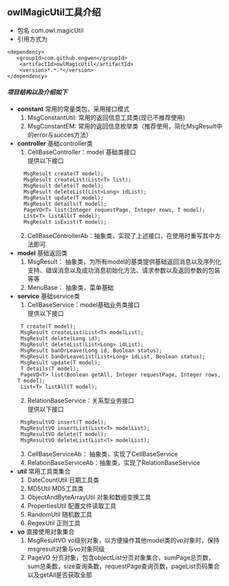 owlMagicUtil工具介绍
-------

* 包名
com.owl.magicUtil
* 引用方式为
```
<dependency>
   <groupId>com.github.engwen</groupId>
    <artifactId>owlMagicUtil</artifactId>
    <version>*.*.*</version>
</dependency>
```
#### *项目结构以及介绍如下*
* **constant**  常用的常量类包，采用接口模式  
  1. MsgConstantUtil: 常用的返回信息工具类(现已不推荐使用)
  2. MsgConstantEM: 常用的返回信息枚举类（推荐使用，简化MsgResult中的error与succes方法）
* **controller**  基础controller类
  1. CellBaseController：model 基础类接口  
  提供以下接口  
  ```
    MsgResult create(T model);
    MsgResult createList(List<T> list);
    MsgResult delete(T model);
    MsgResult deleteList(List<Long> idList);
    MsgResult update(T model);
    MsgResult details(T model);
    PageVO<T> list(Integer requestPage, Integer rows, T model);
    List<T> listAll(T model);
    MsgResult isExist(T model);
  ```
  2. CellBaseControllerAb：抽象类，实现了上述接口，在使用时重写其中方法即可  
* **model**  基础返回类  
  1. MsgResult： 抽象类，为所有model的基类提供基础返回消息以及序列化支持、错误消息以及成功消息初始化方法、请求参数以及返回参数的包装等等   
  2. MenuBase： 抽象类，菜单基础
* **service**  基础service类
  1. CellBaseService：model基础业务类接口  
  提供以下接口  
  ```
   T create(T model);
   MsgResult createList(List<T> modelList);
   MsgResult delete(Long id);
   MsgResult deleteList(List<Long> idList);
   MsgResult banOrLeave(Long id, Boolean status);
   MsgResult banOrLeaveList(List<Long> idList, Boolean status);
   MsgResult update(T model);
   T details(T model);
   PageVO<T> list(Boolean getAll, Integer requestPage, Integer rows, T model);
   List<T> listAll(T model);
  ```
  2. RelationBaseService：关系型业务接口  
  提供以下接口  
    ```
     MsgResultVO insert(T model);
     MsgResultVO insertList(List<T> modelList);
     MsgResultVO delete(T model);
     MsgResultVO deleteList(List<T> modelList);
    ```
    3. CellBaseServiceAb： 抽象类，实现了CellBaseService
    4. RelationBaseServiceAb：抽象类，实现了RelationBaseService
* **util**  常用工具类集合  
    1. DateCountUtil 日期工具类
    2. MD5Util MD5工具类
    3. ObjectAndByteArrayUtil 对象和数组变换工具
    4. PropertiesUtil 配置文件读取工具
    4. RandomUtil 随机数工具
    5. RegexUtil 正则工具
* **vo**  直接使用对象集合  
    1. MsgResultVO  vo级别对象，以方便操作其他model类的vo对象时，保持msgresult对象与vo对象同级
    2. PageVO  分页对象，包含objectList分页对象集合，sumPage总页数，sum总条数，size查询条数，requestPage查询页数，pageList页码集合以及getAll是否获取全部